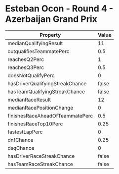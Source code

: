 # Esteban Ocon - Round 4 - Azerbaijan Grand Prix
Property | Value
--- | ---
medianQualifyingResult | 11
outqualifiesTeammatePerc | 0.5
reachesQ2Perc | 1
reachesQ3Perc | 0.5
doesNotQualifyPerc | 0
hasDriverQualifyingStreakChance | false
hasTeamQualifyingStreakChance | false
medianRaceResult | 12
medianRacePositionChange | 0
finishesRaceAheadOfTeammatePerc | 0.5
finishesRaceTop10Perc | 0.25
fastestLapPerc | 0
dnfChance | 0.25
dsqChance | 0
hasDriverRaceStreakChance | false
hasTeamRaceStreakChance | false
